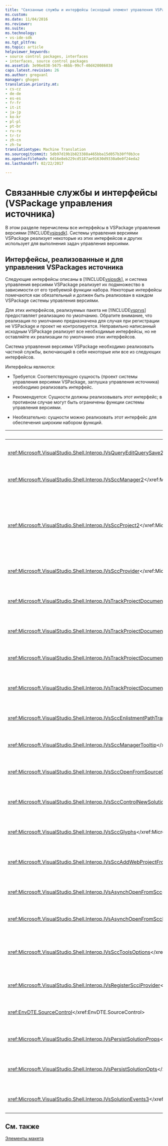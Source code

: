 ```yaml
---
title: "Связанные службы и интерфейсы (исходный элемент управления VSPackage) | Документы Microsoft"
ms.custom: 
ms.date: 11/04/2016
ms.reviewer: 
ms.suite: 
ms.technology:
- vs-ide-sdk
ms.tgt_pltfrm: 
ms.topic: article
helpviewer_keywords:
- source control packages, interfaces
- interfaces, source control packages
ms.assetid: 3e96e838-5675-46bb-99cf-40d420086038
caps.latest.revision: 26
ms.author: gregvanl
manager: ghogen
translation.priority.mt:
- cs-cz
- de-de
- es-es
- fr-fr
- it-it
- ja-jp
- ko-kr
- pl-pl
- pt-br
- ru-ru
- tr-tr
- zh-cn
- zh-tw
translationtype: Machine Translation
ms.sourcegitcommit: 5db97d19b1b823388a465bba15d057b30ff0b3ce
ms.openlocfilehash: 6d16e8eb229cd5187ae91630d9330a0e0f24eda2
ms.lasthandoff: 02/22/2017

---
```

# <a name="related-services-and-interfaces-source-control-vspackage"></a>Связанные службы и интерфейсы (VSPackage управления источника)
В этом разделе перечислены все интерфейсы в VSPackage управления версиями [!INCLUDE[vsipsdk](../../extensibility/includes/vsipsdk_md.md)]. Системы управления версиями VSPackage реализует некоторые из этих интерфейсов и других использует для выполнения задач управления версиями.  
  
## <a name="interfaces-implemented-by-and-for-source-control-vspackages"></a>Интерфейсы, реализованные и для управления VSPackages источника  
 Следующие интерфейсы описаны в [!INCLUDE[vsipsdk](../../extensibility/includes/vsipsdk_md.md)], и система управления версиями VSPackage реализует их подмножество в зависимости от его требуемой функции набора. Некоторые интерфейсы помечаются как обязательный и должен быть реализован в каждом VSPackage системы управления версиями.  
  
 Для этих интерфейсов, реализуемых пакета не [!INCLUDE[vsprvs](../../code-quality/includes/vsprvs_md.md)] предоставляет реализацию по умолчанию. Обратите внимание, что реализация по умолчанию предназначена для случая при регистрации не VSPackage и проект не контролируется. Неправильно написанный исходным VSPackage реализует все необходимые интерфейсы, но не оставляйте их реализации по умолчанию этих интерфейсов.  
  
 Система управления версиями VSPackage необходимо реализовать частной службы, включающий в себя некоторые или все из следующих интерфейсов.  
  
 Интерфейсы являются:  
  
-   Требуется: Соответствующую сущность (проект системы управления версиями VSPackage, заглушка управления источника) необходимо реализовать интерфейс.  
  
-   Рекомендуется: Сущности должны реализовывать этот интерфейс; в противном случае могут быть ограничены функции системы управления версиями.  
  
-   Необязательно: сущности можно реализовать этот интерфейс для обеспечения широким набором функций.  
  
|Интерфейс|Назначение|Реализуется|Реализовать?|  
|---------------|-------------|--------------------|----------------|  
|<xref:Microsoft.VisualStudio.Shell.Interop.IVsQueryEditQuerySave2></xref:Microsoft.VisualStudio.Shell.Interop.IVsQueryEditQuerySave2>|Редакторы вызывают этот интерфейс перед изменением или сохранение файла. Системы управления версиями VSPackage можно извлечь файл или запретить операцию, если извлечение оканчивается неудачей.|Система управления версиями VSPackage|Рекомендованное|  
|<xref:Microsoft.VisualStudio.Shell.Interop.IVsSccManager2></xref:Microsoft.VisualStudio.Shell.Interop.IVsSccManager2>|Этот интерфейс предоставляет основных функциях управления версиями для проектов, таких как регистрация и Отмена регистрации проектов с помощью системы управления версиями и предоставление поддержки для управления глифов базового источника.|Система управления версиями VSPackage|Обязательное|  
|<xref:Microsoft.VisualStudio.Shell.Interop.IVsSccProject2></xref:Microsoft.VisualStudio.Shell.Interop.IVsSccProject2>|Этот интерфейс получается из <xref:Microsoft.VisualStudio.Shell.Interop.IVsHierarchy>с помощью <xref:System.Runtime.InteropServices.Marshal.QueryInterface%2A>функция, или просто приведение объекта, реализующего `IVsHierarchy` для `IVsSccProject2`.</xref:System.Runtime.InteropServices.Marshal.QueryInterface%2A> </xref:Microsoft.VisualStudio.Shell.Interop.IVsHierarchy> Он используется для получения файлов в системе управления версиями в проекте или о том, текущее состояние системы управления версиями или расположение проекта.|Проект|Обязательное|  
|<xref:Microsoft.VisualStudio.Shell.Interop.IVsSccProvider></xref:Microsoft.VisualStudio.Shell.Interop.IVsSccProvider>|Модуль интеграции использует этот интерфейс для настройки текущего активного VSPackage.|Система управления версиями VSPackage|Обязательное|  
|<xref:Microsoft.VisualStudio.Shell.Interop.IVsTrackProjectDocuments2></xref:Microsoft.VisualStudio.Shell.Interop.IVsTrackProjectDocuments2>|Этот интерфейс основан на модели подписки. Любой VSPackage могут послужить ему получать события документа и рекомендуется оболочкой для событий, которые должны произойти. Реализуется и обрабатываются [!INCLUDE[vsprvs](../../code-quality/includes/vsprvs_md.md)], который, в свою очередь, передает события реализация `IVsTrackProjectDocumentsEvents2` в VSPackage.|Заглушки источника элемента управления|Обязательное|  
|<xref:Microsoft.VisualStudio.Shell.Interop.IVsTrackProjectDocuments3></xref:Microsoft.VisualStudio.Shell.Interop.IVsTrackProjectDocuments3>|Этот интерфейс предоставляет пакетной обработки операций синхронизированных чтения и записи и расширенная `OnQueryAddFiles` метод.|Заглушки источника элемента управления|Обязательное|  
|<xref:Microsoft.VisualStudio.Shell.Interop.IVsTrackProjectDocumentsEvents2></xref:Microsoft.VisualStudio.Shell.Interop.IVsTrackProjectDocumentsEvents2>|**Обозреватель решений** и проекты вызывают этот интерфейс при добавлении новых файлов в проектах или при переименованы или удалены из проектов, файлов и папок. VSPackage системы управления версиями можно извлечь файл проекта или отменить операцию.|Система управления версиями VSPackage|Рекомендованное|  
|<xref:Microsoft.VisualStudio.Shell.Interop.IVsTrackProjectDocumentsEvents3></xref:Microsoft.VisualStudio.Shell.Interop.IVsTrackProjectDocumentsEvents3>|**Обозреватель решений** и проекты вызывают этот интерфейс в ответ на вызовы методов интерфейса IVstrackProjectDocuments3. Операции чтения и записи системы управления версиями, VSPackage можно отслеживать пакетных операций, синхронизации и работать с более сложных `OnQueryAddFiles` метод.|Система управления версиями VSPackage|Рекомендованное|  
|<xref:Microsoft.VisualStudio.Shell.Interop.IVsSccEnlistmentPathTranslation></xref:Microsoft.VisualStudio.Shell.Interop.IVsSccEnlistmentPathTranslation>|Этот интерфейс обеспечивает поддержку прикрепления управления для веб-проектов.|Система управления версиями VSPackage|Рекомендованное|  
|<xref:Microsoft.VisualStudio.Shell.Interop.IVsSccManagerTooltip></xref:Microsoft.VisualStudio.Shell.Interop.IVsSccManagerTooltip>|Этот интерфейс используется для получения всплывающих подсказок для файлов с управлением версиями в проектах.|Система управления версиями VSPackage|Optional|  
|<xref:Microsoft.VisualStudio.Shell.Interop.IVsSccOpenFromSourceControl></xref:Microsoft.VisualStudio.Shell.Interop.IVsSccOpenFromSourceControl>|Этот интерфейс обеспечивает поддержку расширения пространства имен.|Система управления версиями VSPackage|Optional|  
|<xref:Microsoft.VisualStudio.Shell.Interop.IVsSccControlNewSolution></xref:Microsoft.VisualStudio.Shell.Interop.IVsSccControlNewSolution>|VSPackage использует этот интерфейс для интеграции расширения пространства имен в **New**, **откройте**, или **Сохранить** диалоговые окна. Таким образом, проекты можно автоматически добавлен в систему управления версиями при его создании, или добавить в систему управления версиями во время сохранения действует операции.|Система управления версиями VSPackage|Optional|  
|<xref:Microsoft.VisualStudio.Shell.Interop.IVsSccGlyphs></xref:Microsoft.VisualStudio.Shell.Interop.IVsSccGlyphs>|VSPackage использует этот интерфейс, чтобы определить дополнительные глифы как глифы управления источника для узлов в **обозревателе решений**.|Система управления версиями VSPackage|Optional|  
|<xref:Microsoft.VisualStudio.Shell.Interop.IVsSccAddWebProjectFromSourceControl></xref:Microsoft.VisualStudio.Shell.Interop.IVsSccAddWebProjectFromSourceControl>|**Добавить** диалоговое окно для веб-проектов использует этот интерфейс. Он предоставляет методы для просмотра для расположение системы управления версиями и для открытия веб-проекта, ранее добавленные в репозитории системы управления версиями в этом расположении.|Система управления версиями VSPackage|Рекомендованное|  
|<xref:Microsoft.VisualStudio.Shell.Interop.IVsAsynchOpenFromScc></xref:Microsoft.VisualStudio.Shell.Interop.IVsAsynchOpenFromScc>|Этот интерфейс обеспечивает поддержку для асинхронного (фонового) загрузке проектов из системы управления версиями.|Система управления версиями VSPackage|Optional|  
|<xref:Microsoft.VisualStudio.Shell.Interop.IVsAsynchOpenFromSccProjectEvents></xref:Microsoft.VisualStudio.Shell.Interop.IVsAsynchOpenFromSccProjectEvents>|Этот интерфейс позволяет проекты для отслеживания хода выполнения асинхронной загрузки, инициированные <xref:Microsoft.VisualStudio.Shell.Interop.IVsAsynchOpenFromScc>.</xref:Microsoft.VisualStudio.Shell.Interop.IVsAsynchOpenFromScc>|Проект|Optional|  
|<xref:Microsoft.VisualStudio.Shell.Interop.IVsSccToolsOptions></xref:Microsoft.VisualStudio.Shell.Interop.IVsSccToolsOptions>|Этот интерфейс позволяет интегрированной среды разработки для запроса VSPackage active системы управления версиями. IDE запрашивает значения параметров системы управления версиями, имеющие смысл даже в том случае, если элемент управления отсутствует активный источник зарегистрированного VSPackage. Этот интерфейс реализуется и обрабатываются [!INCLUDE[vsprvs](../../code-quality/includes/vsprvs_md.md)].|Заглушки источника элемента управления|Обязательное|  
|<xref:Microsoft.VisualStudio.Shell.Interop.IVsRegisterScciProvider></xref:Microsoft.VisualStudio.Shell.Interop.IVsRegisterScciProvider>|Этот интерфейс используется в процессе регистрации VSPackage системы управления версиями.|Заглушки источника элемента управления|Обязательное|  
|<xref:EnvDTE.SourceControl></xref:EnvDTE.SourceControl>|Этот интерфейс используется в автоматизации. Таким образом он предоставляет только те функции, которые могут быть выполнены без отображения других элементов пользовательского интерфейса.|Система управления версиями VSPackage|Optional|  
|<xref:Microsoft.VisualStudio.Shell.Interop.IVsPersistSolutionProps></xref:Microsoft.VisualStudio.Shell.Interop.IVsPersistSolutionProps>|Этот интерфейс используется для сохранения параметров элемента управления источником в файле решения (SLN). Параметры определяют расположение системы управления версиями и флаги состояния исходного элемента управления.|Система управления версиями VSPackage|Рекомендованное|  
|<xref:Microsoft.VisualStudio.Shell.Interop.IVsPersistSolutionOpts></xref:Microsoft.VisualStudio.Shell.Interop.IVsPersistSolutionOpts>|Этот интерфейс используется для сохранения параметров системы управления версиями в файле решения (.suo) параметры. Это может включать параметры системы управления версиями конкретного пользователя, такие как расположение прикрепление текущего пользователя.|Система управления версиями VSPackage|Рекомендованное|  
|<xref:Microsoft.VisualStudio.Shell.Interop.IVsSolutionEvents3></xref:Microsoft.VisualStudio.Shell.Interop.IVsSolutionEvents3>|Этот интерфейс используется для наблюдения за событиями для выполнения операций, например, для проверки в файлах проекта перед закрытием решения или получения новых файлов из системы управления версиями, при открытии проекта.|Система управления версиями VSPackage|Рекомендованное|  
  
## <a name="see-also"></a>См. также  
 [Элементы макета](../../extensibility/internals/source-control-vspackage-design-elements.md)
